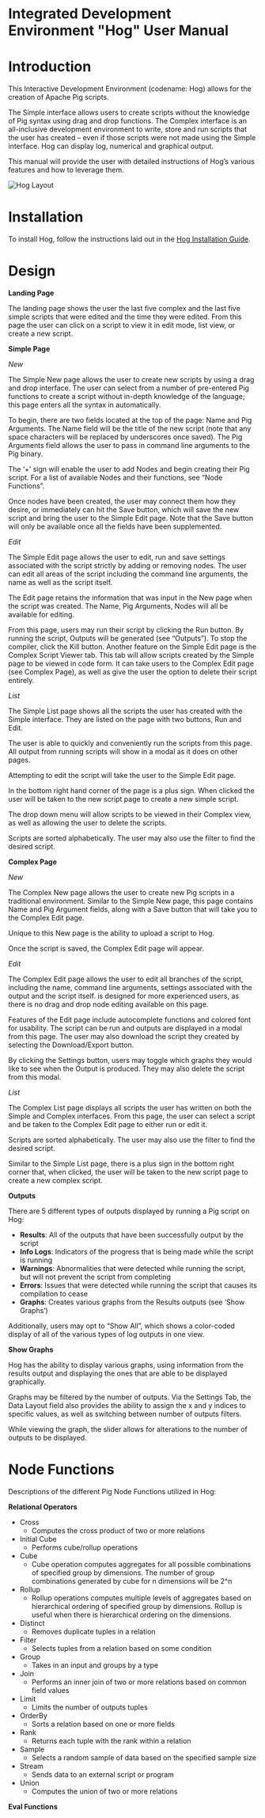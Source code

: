 # Integrated Development Environment "Hog" User Manual

# Introduction

This Interactive Development Environment (codename: Hog) allows for the creation
of Apache Pig scripts.

The Simple interface allows users to create scripts without the knowledge of Pig
syntax using drag and drop functions. The Complex interface is an all-inclusive
development environment to write, store and run scripts that the user has
created – even if those scripts were not made using the Simple interface. Hog
can display log, numerical and graphical output.

This manual will provide the user with detailed instructions of Hog’s various
features and how to leverage them.

![Hog Layout](./img/hogLayout.png)

# Installation

To install Hog, follow the instructions laid out in the
[Hog Installation Guide](./InstallationGuide.md).

# Design

**Landing Page**

The landing page shows the user the last five complex and the last five simple
scripts that were edited and the time they were edited. From this page the user
can click on a script to view it in edit mode, list view, or create a new
script.

**Simple Page**

*New*

The Simple New page allows the user to create new scripts by using a drag and
drop interface. The user can select from a number of pre-entered Pig functions
to create a script without in-depth knowledge of the language; this page enters
all the syntax in automatically.

To begin, there are two fields located at the top of the page: Name and Pig
Arguments. The Name field will be the title of the new script (note that any
space characters will be replaced by underscores once saved). The Pig Arguments
field allows the user to pass in command line arguments to the Pig binary.

The ‘+’ sign will enable the user to add Nodes and begin creating their Pig
script. For a list of available Nodes and their functions, see “Node Functions”.

Once nodes have been created, the user may connect them how they desire, or
immediately can hit the Save button, which will save the new script and bring
the user to the Simple Edit page. Note that the Save button will only be
available once all the fields have been supplemented.

*Edit*

The Simple Edit page allows the user to edit, run and save settings associated
with the script strictly by adding or removing nodes. The user can edit all
areas of the script including the command line arguments, the name as well as
the script itself.

The Edit page retains the information that was input in the New page when the
script was created. The Name, Pig Arguments, Nodes will all be available for
editing.

From this page, users may run their script by clicking the Run button. By
running the script, Outputs will be generated (see “Outputs”). To stop the
compiler, click the Kill button.
Another feature on the Simple Edit page is the Complex Script Viewer tab. This
tab will allow scripts created by the Simple page to be viewed in code form. It
can take users to the Complex Edit page (see Complex Page), as well as give the
user the option to delete their script entirely.

*List*

The Simple List page shows all the scripts the user has created with the Simple
interface. They are listed on the page with two buttons, Run and Edit.

The user is able to quickly and conveniently run the scripts from this page. All
output from running scripts will show in a modal as it does on other pages.

Attempting to edit the script will take the user to the Simple Edit page.

In the bottom right hand corner of the page is a plus sign. When clicked the
user will be taken to the new script page to create a new simple script.

The drop down menu will allow scripts to be viewed in their Complex view, as
well as allowing the user to delete the scripts.

Scripts are sorted alphabetically. The user may also use the filter to find the
desired script.

**Complex Page**

*New*

The Complex New page allows the user to create new Pig scripts in a traditional
environment. Similar to the Simple New page, this page contains Name and Pig
Argument fields, along with a Save button that will take you to the Complex Edit
page.

Unique to this New page is the ability to upload a script to Hog.

Once the script is saved, the Complex Edit page will appear.

*Edit*

The Complex Edit page allows the user to edit all branches of the script,
including the name, command line arguments, settings associated with the output
and the script itself. is designed for more experienced users, as there is no
drag and drop node editing available on this page.

Features of the Edit page include autocomplete functions and colored font for
usability. The script can be run and outputs are displayed in a modal from this
page. The user may also download the script they created by selecting the
Download/Export button.

By clicking the Settings button, users may toggle which graphs they would like
to see when the Output is produced. They may also delete the script from this
modal.

*List*

The Complex List page displays all scripts the user has written on both the
Simple and Complex interfaces. From this page, the user can select a script and
be taken to the Complex Edit page to either run or edit it.

Scripts are sorted alphabetically. The user may also use the filter to find the
desired script.

Similar to the Simple List page, there is a plus sign in the bottom right corner
that, when clicked, the user will be taken to the new script page to create a
new complex script.

**Outputs**

There are 5 different types of outputs displayed by running a Pig script on Hog:

- **Results**: All of the outputs that have been successfully output by the
  script
- **Info Logs**: Indicators of the progress that is being made while the script
  is running
- **Warnings**: Abnormalities that were detected while running the script, but
  will not prevent the script from completing
- **Errors**: Issues that were detected while running the script that causes its
  compilation to cease
- **Graphs**: Creates various graphs from the Results outputs (see ‘Show
  Graphs’)

Additionally, users may opt to “Show All”, which shows a color-coded display of
all of the various types of log outputs in one view.

**Show Graphs**

Hog has the ability to display various graphs, using information from the
results output and displaying the ones that are able to be displayed
graphically.

Graphs may be filtered by the number of outputs. Via the Settings Tab, the Data
Layout field also provides the ability to assign the x and y indices to specific
values, as well as switching between number of outputs filters.

While viewing the graph, the slider allows for alterations to the number of
outputs to be displayed.

# Node Functions

Descriptions of the different Pig Node Functions utilized in Hog:

**Relational Operators**

- Cross
  - Computes the cross product of two or more relations
- Initial Cube
  - Performs cube/rollup operations
- Cube
  - Cube operation computes aggregates for all possible combinations of
    specified group by dimensions. The number of group combinations generated by
    cube for n dimensions will be 2^n
- Rollup
  - Rollup operations computes multiple levels of aggregates based on
    hierarchical ordering of specified group by dimensions. Rollup is useful
    when there is hierarchical ordering on the dimensions.
- Distinct
  - Removes duplicate tuples in a relation
- Filter
  - Selects tuples from a relation based on some condition
- Group
  - Takes in an input and groups by a type
- Join
  - Performs an inner join of two or more relations based on common field values
- Limit
  - Limits the number of outputs tuples
- OrderBy
  - Sorts a relation based on one or more fields
- Rank
  - Returns each tuple with the rank within a relation
- Sample
  - Selects a random sample of data based on the specified sample size
- Stream
  - Sends data to an external script or program
- Union
  - Computes the union of two or more relations

**Eval Functions**


